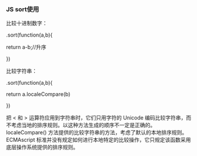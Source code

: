 ### JS sort使用

比较十进制数字：

.sort(function(a,b){

return a-b;//升序

})



比较字符串：

.sort(function(a,b){

return a.localeCompare(b)

})

把 < 和 > 运算符应用到字符串时，它们只用字符的 Unicode 编码比较字符串，而不考虑当地的排序规则。以这种方法生成的顺序不一定是正确的。localeCompare() 方法提供的比较字符串的方法，考虑了默认的本地排序规则。ECMAscript 标准并没有规定如何进行本地特定的比较操作，它只规定该函数采用底层操作系统提供的排序规则。
